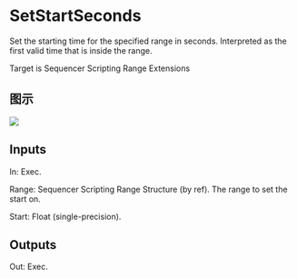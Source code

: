 # SetStartSeconds

Set the starting time for the specified range in seconds. Interpreted as the first valid time that is inside the range.

Target is Sequencer Scripting Range Extensions

## 图示

![]($-20221218-20553737.png)

## Inputs

In: Exec.

Range: Sequencer Scripting Range Structure (by ref). The range to set the start on.

Start: Float (single-precision).  

## Outputs

Out: Exec.

